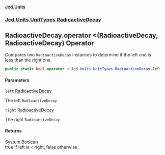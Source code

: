 #### [Jcd.Units](index.md 'index')
### [Jcd.Units.UnitTypes](Jcd.Units.UnitTypes.md 'Jcd.Units.UnitTypes').[RadioactiveDecay](Jcd.Units.UnitTypes.RadioactiveDecay.md 'Jcd.Units.UnitTypes.RadioactiveDecay')

## RadioactiveDecay.operator <(RadioactiveDecay, RadioactiveDecay) Operator

Compares two `RadioactiveDecay` instances to determine if the left one is less than the right one.

```csharp
public static bool operator <(Jcd.Units.UnitTypes.RadioactiveDecay left, Jcd.Units.UnitTypes.RadioactiveDecay right);
```
#### Parameters

<a name='Jcd.Units.UnitTypes.RadioactiveDecay.op_LessThan(Jcd.Units.UnitTypes.RadioactiveDecay,Jcd.Units.UnitTypes.RadioactiveDecay).left'></a>

`left` [RadioactiveDecay](Jcd.Units.UnitTypes.RadioactiveDecay.md 'Jcd.Units.UnitTypes.RadioactiveDecay')

The left `RadioactiveDecay`

<a name='Jcd.Units.UnitTypes.RadioactiveDecay.op_LessThan(Jcd.Units.UnitTypes.RadioactiveDecay,Jcd.Units.UnitTypes.RadioactiveDecay).right'></a>

`right` [RadioactiveDecay](Jcd.Units.UnitTypes.RadioactiveDecay.md 'Jcd.Units.UnitTypes.RadioactiveDecay')

The right `RadioactiveDecay`

#### Returns
[System.Boolean](https://docs.microsoft.com/en-us/dotnet/api/System.Boolean 'System.Boolean')  
true if left is < right; false otherwise.